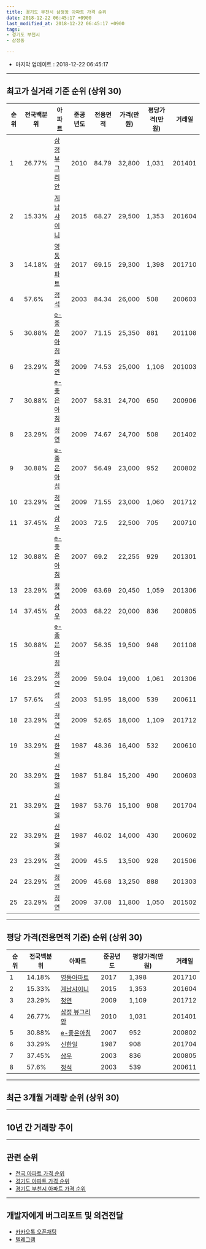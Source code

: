 ```yaml
---
title: 경기도 부천시 삼정동 아파트 가격 순위
date: 2018-12-22 06:45:17 +0900
last_modified_at: 2018-12-22 06:45:17 +0900
tags:
- 경기도 부천시
- 삼정동

---
```


* 마지막 업데이트 : 2018-12-22 06:45:17

---

## 최고가 실거래 기준 순위 (상위 30)


|순위|전국백분위|아파트|준공년도|전용면적|가격(만원)|평당가격(만원)|거래일|
|---|---|---|---|---|---|---|---|
|1|26.77%|[삼정 뷰그리안](https://search.naver.com/search.naver?query=%EA%B2%BD%EA%B8%B0%EB%8F%84+%EB%B6%80%EC%B2%9C%EC%8B%9C+%EC%82%BC%EC%A0%95%EB%8F%99+%EC%82%BC%EC%A0%95+%EB%B7%B0%EA%B7%B8%EB%A6%AC%EC%95%88)|2010|84.79|32,800|1,031|201401|
|2|15.33%|[계남샤이니](https://search.naver.com/search.naver?query=%EA%B2%BD%EA%B8%B0%EB%8F%84+%EB%B6%80%EC%B2%9C%EC%8B%9C+%EC%82%BC%EC%A0%95%EB%8F%99+%EA%B3%84%EB%82%A8%EC%83%A4%EC%9D%B4%EB%8B%88)|2015|68.27|29,500|1,353|201604|
|3|14.18%|[영동아파트](https://search.naver.com/search.naver?query=%EA%B2%BD%EA%B8%B0%EB%8F%84+%EB%B6%80%EC%B2%9C%EC%8B%9C+%EC%82%BC%EC%A0%95%EB%8F%99+%EC%98%81%EB%8F%99%EC%95%84%ED%8C%8C%ED%8A%B8)|2017|69.15|29,300|1,398|201710|
|4|57.6%|[정석](https://search.naver.com/search.naver?query=%EA%B2%BD%EA%B8%B0%EB%8F%84+%EB%B6%80%EC%B2%9C%EC%8B%9C+%EC%82%BC%EC%A0%95%EB%8F%99+%EC%A0%95%EC%84%9D)|2003|84.34|26,000|508|200603|
|5|30.88%|[e-좋은아침](https://search.naver.com/search.naver?query=%EA%B2%BD%EA%B8%B0%EB%8F%84+%EB%B6%80%EC%B2%9C%EC%8B%9C+%EC%82%BC%EC%A0%95%EB%8F%99+e-%EC%A2%8B%EC%9D%80%EC%95%84%EC%B9%A8)|2007|71.15|25,350|881|201108|
|6|23.29%|[청연](https://search.naver.com/search.naver?query=%EA%B2%BD%EA%B8%B0%EB%8F%84+%EB%B6%80%EC%B2%9C%EC%8B%9C+%EC%82%BC%EC%A0%95%EB%8F%99+%EC%B2%AD%EC%97%B0)|2009|74.53|25,000|1,106|201003|
|7|30.88%|[e-좋은아침](https://search.naver.com/search.naver?query=%EA%B2%BD%EA%B8%B0%EB%8F%84+%EB%B6%80%EC%B2%9C%EC%8B%9C+%EC%82%BC%EC%A0%95%EB%8F%99+e-%EC%A2%8B%EC%9D%80%EC%95%84%EC%B9%A8)|2007|58.31|24,700|650|200906|
|8|23.29%|[청연](https://search.naver.com/search.naver?query=%EA%B2%BD%EA%B8%B0%EB%8F%84+%EB%B6%80%EC%B2%9C%EC%8B%9C+%EC%82%BC%EC%A0%95%EB%8F%99+%EC%B2%AD%EC%97%B0)|2009|74.67|24,700|508|201402|
|9|30.88%|[e-좋은아침](https://search.naver.com/search.naver?query=%EA%B2%BD%EA%B8%B0%EB%8F%84+%EB%B6%80%EC%B2%9C%EC%8B%9C+%EC%82%BC%EC%A0%95%EB%8F%99+e-%EC%A2%8B%EC%9D%80%EC%95%84%EC%B9%A8)|2007|56.49|23,000|952|200802|
|10|23.29%|[청연](https://search.naver.com/search.naver?query=%EA%B2%BD%EA%B8%B0%EB%8F%84+%EB%B6%80%EC%B2%9C%EC%8B%9C+%EC%82%BC%EC%A0%95%EB%8F%99+%EC%B2%AD%EC%97%B0)|2009|71.55|23,000|1,060|201712|
|11|37.45%|[삼우](https://search.naver.com/search.naver?query=%EA%B2%BD%EA%B8%B0%EB%8F%84+%EB%B6%80%EC%B2%9C%EC%8B%9C+%EC%82%BC%EC%A0%95%EB%8F%99+%EC%82%BC%EC%9A%B0)|2003|72.5|22,500|705|200710|
|12|30.88%|[e-좋은아침](https://search.naver.com/search.naver?query=%EA%B2%BD%EA%B8%B0%EB%8F%84+%EB%B6%80%EC%B2%9C%EC%8B%9C+%EC%82%BC%EC%A0%95%EB%8F%99+e-%EC%A2%8B%EC%9D%80%EC%95%84%EC%B9%A8)|2007|69.2|22,255|929|201301|
|13|23.29%|[청연](https://search.naver.com/search.naver?query=%EA%B2%BD%EA%B8%B0%EB%8F%84+%EB%B6%80%EC%B2%9C%EC%8B%9C+%EC%82%BC%EC%A0%95%EB%8F%99+%EC%B2%AD%EC%97%B0)|2009|63.69|20,450|1,059|201306|
|14|37.45%|[삼우](https://search.naver.com/search.naver?query=%EA%B2%BD%EA%B8%B0%EB%8F%84+%EB%B6%80%EC%B2%9C%EC%8B%9C+%EC%82%BC%EC%A0%95%EB%8F%99+%EC%82%BC%EC%9A%B0)|2003|68.22|20,000|836|200805|
|15|30.88%|[e-좋은아침](https://search.naver.com/search.naver?query=%EA%B2%BD%EA%B8%B0%EB%8F%84+%EB%B6%80%EC%B2%9C%EC%8B%9C+%EC%82%BC%EC%A0%95%EB%8F%99+e-%EC%A2%8B%EC%9D%80%EC%95%84%EC%B9%A8)|2007|56.35|19,500|948|201108|
|16|23.29%|[청연](https://search.naver.com/search.naver?query=%EA%B2%BD%EA%B8%B0%EB%8F%84+%EB%B6%80%EC%B2%9C%EC%8B%9C+%EC%82%BC%EC%A0%95%EB%8F%99+%EC%B2%AD%EC%97%B0)|2009|59.04|19,000|1,061|201306|
|17|57.6%|[정석](https://search.naver.com/search.naver?query=%EA%B2%BD%EA%B8%B0%EB%8F%84+%EB%B6%80%EC%B2%9C%EC%8B%9C+%EC%82%BC%EC%A0%95%EB%8F%99+%EC%A0%95%EC%84%9D)|2003|51.95|18,000|539|200611|
|18|23.29%|[청연](https://search.naver.com/search.naver?query=%EA%B2%BD%EA%B8%B0%EB%8F%84+%EB%B6%80%EC%B2%9C%EC%8B%9C+%EC%82%BC%EC%A0%95%EB%8F%99+%EC%B2%AD%EC%97%B0)|2009|52.65|18,000|1,109|201712|
|19|33.29%|[신한일](https://search.naver.com/search.naver?query=%EA%B2%BD%EA%B8%B0%EB%8F%84+%EB%B6%80%EC%B2%9C%EC%8B%9C+%EC%82%BC%EC%A0%95%EB%8F%99+%EC%8B%A0%ED%95%9C%EC%9D%BC)|1987|48.36|16,400|532|200610|
|20|33.29%|[신한일](https://search.naver.com/search.naver?query=%EA%B2%BD%EA%B8%B0%EB%8F%84+%EB%B6%80%EC%B2%9C%EC%8B%9C+%EC%82%BC%EC%A0%95%EB%8F%99+%EC%8B%A0%ED%95%9C%EC%9D%BC)|1987|51.84|15,200|490|200603|
|21|33.29%|[신한일](https://search.naver.com/search.naver?query=%EA%B2%BD%EA%B8%B0%EB%8F%84+%EB%B6%80%EC%B2%9C%EC%8B%9C+%EC%82%BC%EC%A0%95%EB%8F%99+%EC%8B%A0%ED%95%9C%EC%9D%BC)|1987|53.76|15,100|908|201704|
|22|33.29%|[신한일](https://search.naver.com/search.naver?query=%EA%B2%BD%EA%B8%B0%EB%8F%84+%EB%B6%80%EC%B2%9C%EC%8B%9C+%EC%82%BC%EC%A0%95%EB%8F%99+%EC%8B%A0%ED%95%9C%EC%9D%BC)|1987|46.02|14,000|430|200602|
|23|23.29%|[청연](https://search.naver.com/search.naver?query=%EA%B2%BD%EA%B8%B0%EB%8F%84+%EB%B6%80%EC%B2%9C%EC%8B%9C+%EC%82%BC%EC%A0%95%EB%8F%99+%EC%B2%AD%EC%97%B0)|2009|45.5|13,500|928|201506|
|24|23.29%|[청연](https://search.naver.com/search.naver?query=%EA%B2%BD%EA%B8%B0%EB%8F%84+%EB%B6%80%EC%B2%9C%EC%8B%9C+%EC%82%BC%EC%A0%95%EB%8F%99+%EC%B2%AD%EC%97%B0)|2009|45.68|13,250|888|201303|
|25|23.29%|[청연](https://search.naver.com/search.naver?query=%EA%B2%BD%EA%B8%B0%EB%8F%84+%EB%B6%80%EC%B2%9C%EC%8B%9C+%EC%82%BC%EC%A0%95%EB%8F%99+%EC%B2%AD%EC%97%B0)|2009|37.08|11,800|1,050|201502|


---

## 평당 가격(전용면적 기준) 순위 (상위 30)


|순위|전국백분위|아파트|준공년도|평당가격(만원)|거래일|
|---|---|---|---|---|---|
|1|14.18%|[영동아파트](https://search.naver.com/search.naver?query=%EA%B2%BD%EA%B8%B0%EB%8F%84+%EB%B6%80%EC%B2%9C%EC%8B%9C+%EC%82%BC%EC%A0%95%EB%8F%99+%EC%98%81%EB%8F%99%EC%95%84%ED%8C%8C%ED%8A%B8)|2017|1,398|201710|
|2|15.33%|[계남샤이니](https://search.naver.com/search.naver?query=%EA%B2%BD%EA%B8%B0%EB%8F%84+%EB%B6%80%EC%B2%9C%EC%8B%9C+%EC%82%BC%EC%A0%95%EB%8F%99+%EA%B3%84%EB%82%A8%EC%83%A4%EC%9D%B4%EB%8B%88)|2015|1,353|201604|
|3|23.29%|[청연](https://search.naver.com/search.naver?query=%EA%B2%BD%EA%B8%B0%EB%8F%84+%EB%B6%80%EC%B2%9C%EC%8B%9C+%EC%82%BC%EC%A0%95%EB%8F%99+%EC%B2%AD%EC%97%B0)|2009|1,109|201712|
|4|26.77%|[삼정 뷰그리안](https://search.naver.com/search.naver?query=%EA%B2%BD%EA%B8%B0%EB%8F%84+%EB%B6%80%EC%B2%9C%EC%8B%9C+%EC%82%BC%EC%A0%95%EB%8F%99+%EC%82%BC%EC%A0%95+%EB%B7%B0%EA%B7%B8%EB%A6%AC%EC%95%88)|2010|1,031|201401|
|5|30.88%|[e-좋은아침](https://search.naver.com/search.naver?query=%EA%B2%BD%EA%B8%B0%EB%8F%84+%EB%B6%80%EC%B2%9C%EC%8B%9C+%EC%82%BC%EC%A0%95%EB%8F%99+e-%EC%A2%8B%EC%9D%80%EC%95%84%EC%B9%A8)|2007|952|200802|
|6|33.29%|[신한일](https://search.naver.com/search.naver?query=%EA%B2%BD%EA%B8%B0%EB%8F%84+%EB%B6%80%EC%B2%9C%EC%8B%9C+%EC%82%BC%EC%A0%95%EB%8F%99+%EC%8B%A0%ED%95%9C%EC%9D%BC)|1987|908|201704|
|7|37.45%|[삼우](https://search.naver.com/search.naver?query=%EA%B2%BD%EA%B8%B0%EB%8F%84+%EB%B6%80%EC%B2%9C%EC%8B%9C+%EC%82%BC%EC%A0%95%EB%8F%99+%EC%82%BC%EC%9A%B0)|2003|836|200805|
|8|57.6%|[정석](https://search.naver.com/search.naver?query=%EA%B2%BD%EA%B8%B0%EB%8F%84+%EB%B6%80%EC%B2%9C%EC%8B%9C+%EC%82%BC%EC%A0%95%EB%8F%99+%EC%A0%95%EC%84%9D)|2003|539|200611|


---

## 최근 3개월 거래량 순위 (상위 30)


<div style="width:100%;">
    <canvas id="deal_count_ranking" height="250"></canvas>
</div>


<script>
new Chart(document.getElementById("deal_count_ranking"), {
    type: 'horizontalBar',
    data: {
        labels: ['신한일', '청연', '계남샤이니'],
        datasets: [{
            label: '실거래 수',
            data: [3, 2, 1],
            borderColor: "rgba(255, 0, 128, 1)",
            backgroundColor: "rgba(255, 0, 128, 0.5)",
            fill: false,
        }]
    },
    options: {
        responsive: true,
        title: {
            display: true,
            text: '최근 3개월 거래량 순위'
        },
        tooltips: {
            mode: 'index',
            intersect: false,
            callbacks: {
                title: function(tooltipItems, data) {
                    return "실거래 수:";
                },
                label: function(tooltipItem, data) {
                    return data.labels[tooltipItem.index] + ": " + tooltipItem.xLabel;
                }
            }
        },
        hover: {
            mode: 'nearest',
            intersect: true
        },
        scales: {
            xAxes: [{
                display: true,
                scaleLabel: {
                    display: true,
                    labelString: '실거래 수'
                },
                ticks: {
                    suggestedMin: 0,
                }
            }],
            yAxes: [{
                display: true,
                ticks: {
                    autoSkip: false,
                    callback: function(value, index, values) {
                        if (value.length > 15)
                            return value.substr(0, 13) + "...";
                        else
                            return value;
                    }
                },
                scaleLabel: {
                    display: false,
                }
            }]
        }
    }
});

</script>


---

## 10년 간 거래량 추이


<div style="width:100%;">
    <canvas id="deal_progress" height="250"></canvas>
</div>

<script>
new Chart(document.getElementById("deal_progress"), {
    type: 'line',
    data: {
        labels: ['200812','200901','200902','200903','200904','200905','200906','200907','200908','200909','200910','200911','200912','201001','201002','201003','201004','201005','201006','201007','201008','201009','201010','201011','201012','201101','201102','201103','201104','201105','201106','201107','201108','201109','201110','201111','201112','201201','201202','201203','201204','201205','201206','201207','201208','201209','201210','201211','201212','201301','201302','201303','201304','201305','201306','201307','201308','201309','201310','201311','201312','201401','201402','201403','201404','201405','201406','201407','201408','201409','201410','201411','201412','201501','201502','201503','201504','201505','201506','201507','201508','201509','201510','201511','201512','201601','201602','201603','201604','201605','201606','201607','201608','201609','201610','201611','201612','201701','201702','201703','201704','201705','201706','201707','201708','201709','201710','201711','201712','201801','201802','201803','201804','201805','201806','201807','201808','201809','201810','201811','201812'],
        datasets: [{
            label: '실거래 수',
            pointRadius: 1,
            data: [1, 0, 1, 2, 0, 0, 1, 1, 2, 0, 4, 0, 2, 5, 0, 2, 1, 2, 2, 2, 1, 1, 4, 2, 1, 1, 6, 1, 3, 1, 2, 0, 3, 2, 1, 3, 1, 2, 4, 1, 1, 2, 0, 0, 1, 1, 0, 2, 1, 1, 2, 5, 1, 1, 3, 4, 2, 1, 3, 1, 2, 3, 6, 2, 5, 7, 1, 3, 1, 1, 1, 0, 1, 0, 4, 3, 1, 4, 8, 3, 0, 2, 2, 0, 2, 2, 3, 3, 5, 2, 1, 1, 4, 0, 3, 2, 2, 2, 5, 2, 6, 3, 2, 4, 3, 1, 3, 0, 3, 2, 3, 3, 1, 2, 1, 0, 6, 2, 4, 1, 1],
            borderColor: "rgba(255, 201, 14, 1)",
            backgroundColor: "rgba(255, 201, 14, 0.5)",
            fill: true,
        }]
    },
    options: {
        responsive: true,
        title: {
            display: true,
            text: '10년간 거래량 추이'
        },
        tooltips: {
            mode: 'index',
            intersect: false,
        },
        hover: {
            mode: 'nearest',
            intersect: true
        },
        scales: {
            xAxes: [{
                display: true,
                scaleLabel: {
                    display: true,
                    labelString: '년/월'
                }
            }],
            yAxes: [{
                display: true,
                ticks: {
                    suggestedMin: 0,
                },
                scaleLabel: {
                    display: true,
                    labelString: '실거래 수'
                }
            }]
        }
    }
});

</script>


---

## 관련 순위

- [전국 아파트 가격 순위](https://inasie.github.io/apt-ranking/전국)
- [경기도 아파트 가격 순위](https://inasie.github.io/apt-ranking/경기도)
- [경기도 부천시 아파트 가격 순위](https://inasie.github.io/apt-ranking/경기도-부천시)


---

## 개발자에게 버그리포트 및 의견전달

- [카카오톡 오픈채팅](https://open.kakao.com/o/gLJUAP4)
- [텔레그램](https://t.me/inasie)

